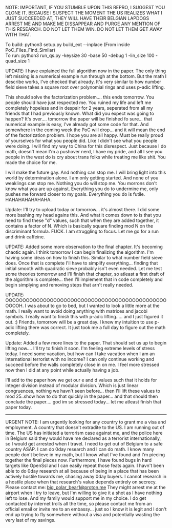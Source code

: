 NOTE: IMPORTANT, IF YOU STUMBLE UPON THIS REPRO, I SUGGEST YOU CLONE IT. BECAUSE I SUSPECT THE MOMENT THE US REALIZES WHAT I JUST SUCCEEDED AT, THEY WILL HAVE THEIR BELGIAN LAPDOGS ARREST ME AND MAKE ME DISSAPPEAR AND PURGE ANY MENTION OF THIS RESEARCH. DO NOT LET THEM WIN. DO NOT LET THEM GET AWAY WITH THAT.

To build: python3 setup.py build_ext --inplace  (From inside PoC_Files_Find_Similar)</br>
To run: python3 run_qs.py -keysize 30 -base 50 -debug 1 -lin_size 100 -quad_size 1</br>

UPDATE: I have explained the full algorithm now in the paper. The only thing left missing is a numerical example run through at the bottom. But the math I describe works, I've checked that already. It's very similar to how number field sieve takes a square root over polynomial rings and uses p-adic lifting.

This should solve the factorization problem.... this ends tomorrow. You people should have just respected me. You ruined my life and left me completely hopeless and in despair for 2 years, seperated from all my friends that I had previously known. What did you expect was going to happen? It's over.... tomorrow the paper will be finished fo sure... that numerical example is easy, I've already got some code for that. And somewhere in the coming week the PoC will drop... and it will mean the end of the factorization problem. I hope you are all happy. Must be really proud of yourselves for what you people did. Like I didn't see what you people were doing. I will find my way to China for this disrespect. Just because I do math, doesn't mean I'm a pushover nerd, I have my pride, and all I see you people in the west do is cry about trans folks while treating me like shit. You made the choice for me.

I will make the future gay. And nothing can stop me. I will bring light into this world by determination alone. I am only getting started. And none of you weaklings can stop me. Nothing you do will stop me. You morrons don't know what you are up against. Everything you do to undermine me, only pushes me forward closer to my goals. Everything you do is futile. HAHAHAHAHAHAHA.

Update: I'll try to upload today or tomorrow... it's almost there. I did some more bashing my head agains this. And what it comes down to is that you need to find these "d" values, such that when they are added together, it contains a factor of N. Which is basically square finding mod N on the discriminant formula. FUCK. I am struggling to focus. Let me go for a run and drink caffeine.

UPDATE: Added some more observation to the final chapter. It's becoming chaotic again. I think tomorrow I can begin finalizing the algorithm. I'm having some ideas on how to finish this. Similar to what number field sieve does. Once that is complete I'll have to simplify everything... finding that initial smooth with quadratic sieve probably isn't even needed. Let me test some theories tomorrow and I'll finish that chapter, so atleast a first draft of the algorithm is complete... then I'll implement that in code completely and begin simplying and removing steps that arn't really needed.

UPDATE: OOOOOOOOOOOOOOOOOOOOOOOOOOOOOOOOOOOOOOOOOOOOOOOOOOOH. I was about to go to bed, but I wanted to look a little more at the math. I really want to avoid doing anything with matrices and jacobi symbols. I really want to finish this with p-adic lifting..... and I just figured it out. :) Friends, tomorrow will be a great day. I knew my intuition to use p-adic lifting there was correct. It just took me a full day to figure out the math completely. 

Update: Added a few more lines to the paper. That should set us up to begin lifting now.... I'll try to finish it soon. I'm feeling extreme levels of stress today. I need some vacation, but how can I take vacation when I am an international terrorist with no income? I can only continue working and succeed before the walls completely close in on me. I feel more stressed now then I did at any point while actually having a job.

I'll add to the paper how we get our e and d values such that it holds for integer division instead of modular division. Which is just linear congruences, nothing we havn't seen before... then I'll lift these values to mod 25..show how to do that quickly in the paper... and that should then conclude the paper.... god im so stressed today... let me atleast finish that paper today. 

-----------------------------------------------

URGENT NOTE: I am urgently looking for any country to grant me a visa and employment. A country that doesn't extradite to the US.
I am running out of time. The US has initiated a terrorism case against me, and the police here in Belgium said they would have me declared as a terrorist internationally, so I would get arrested when I travel.
I need to get out of Belgium to a safe country ASAP.
I can do 0day research and I can do math. I know many people don't believe in my math, but I know what I've found and I'm piecing together the final pieces now.
Furthermore, I have found bugs in hard targets like OpenSsl and I can easily repeat those feats again. I havn't been able to do 0day research at all because of being in a place that has been actively hostile towards me, chasing away 0day buyers.
I cannot research in a hostile place when that research's value depends entirely on secrecy. 
Please contact me: big_polar_bear1@proton.me 
They might arrest me at the airport when I try to leave, but I'm willing to give it a shot as I have nothing left to lose. And my family would support me in my choice.
I do get contacted by internet trolls all the time, so please contact me from an official email or invite me to an embassy... just so I know it is legit and I don't end up trying to fly somewhere without a visa and potentially wasting the very last of my savings.



